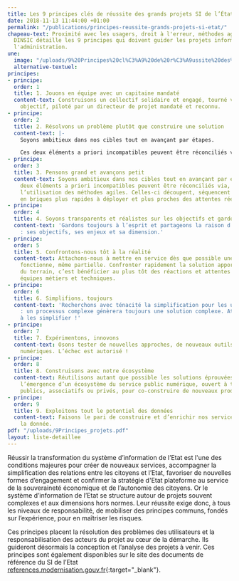 ```yaml
---
title: Les 9 principes clés de réussite des grands projets SI de l’État
date: 2018-11-13 11:44:00 +01:00
permalink: "/publications/principes-reussite-grands-projets-si-etat/"
chapeau-text: Proximité avec les usagers, droit à l'erreur, méthodes agiles... La
  DINSIC détaille les 9 principes qui doivent guider les projets informatiques dans
  l'administration.
une:
  image: "/uploads/9%20Principes%20cl%C3%A9%20de%20r%C3%A9ussite%20des%20grands%20projets%20SI.JPG"
  alternative-textuel: 
principes:
- principe: 
  order: 1
  title: 1. Jouons en équipe avec un capitaine mandaté
  content-text: Construisons un collectif solidaire et engagé, tourné vers un même
    objectif, piloté par un directeur de projet mandaté et reconnu.
- principe: 
  order: 2
  title: 2. Résolvons un problème plutôt que construire une solution
  content-text: |-
    Soyons ambitieux dans nos cibles tout en avançant par étapes.

    Ces deux éléments a priori incompatibles peuvent être réconciliés via, notamment, l’utilisation des méthodes agiles. Celles-ci découpent, séquencent les réalisations en briques plus rapides à déployer et plus proches des attentes réelles des utilisateurs.
- principe: 
  order: 3
  title: 3. Pensons grand et avançons petit
  content-text: Soyons ambitieux dans nos cibles tout en avançant par étapes. Ces
    deux éléments a priori incompatibles peuvent être réconciliés via, notamment,
    l’utilisation des méthodes agiles. Celles-ci découpent, séquencent les réalisations
    en briques plus rapides à déployer et plus proches des attentes réelles des utilisateurs.
- principe: 
  order: 4
  title: 4. Soyons transparents et réalistes sur les objectifs et gardons le cap
  content-text: 'Gardons toujours à l’esprit et partageons la raison d’être du projet
    : ses objectifs, ses enjeux et sa dimension.'
- principe: 
  order: 5
  title: 5. Confrontons-nous tôt à la réalité
  content-text: Attachons-nous à mettre en service dès que possible une solution qui
    fonctionne, même partielle. Confronter rapidement la solution apportée à la réalité
    du terrain, c’est bénéficier au plus tôt des réactions et attentes des utilisateurs,
    équipes métiers et techniques.
- principe: 
  order: 6
  title: 6. Simplifions, toujours
  content-text: 'Recherchons avec ténacité la simplification pour les utilisateurs
    : un processus complexe génèrera toujours une solution complexe. Attachons-nous
    à les simplifier !'
- principe: 
  order: 7
  title: 7. Expérimentons, innovons
  content-text: Osons tester de nouvelles approches, de nouveaux outils, des innovations
    numériques. L’échec est autorisé !
- principe: 
  order: 8
  title: 8. Construisons avec notre écosystème
  content-text: Réutilisons autant que possible les solutions éprouvées et favorisons
    l’émergence d’un écosystème du service public numérique, ouvert à tous, acteurs
    publics, associatifs ou privés, pour co-construire de nouveaux produits.
- principe: 
  order: 9
  title: 9. Exploitons tout le potentiel des données
  content-text: Faisons le pari de construire et d’enrichir nos services autour de
    la donnée.
pdf: "/uploads/9Principes_projets.pdf"
layout: liste-detaillee
---
```


Réussir la transformation du système d’information de l’Etat est l'une des conditions majeures pour créer de nouveaux services, accompagner la simplification des relations entre les citoyens et l’Etat, favoriser de nouvelles formes d’engagement et confirmer la stratégie d'Etat plateforme au service de la souveraineté économique et de l’autonomie des citoyens. Or le système d’information de l’Etat se structure autour de projets souvent complexes et aux dimensions hors normes. Leur réussite exige donc, à tous les niveaux de responsabilité, de mobiliser des principes communs, fondés sur l’expérience, pour en maîtriser les risques.

Ces principes placent la résolution des problèmes des utilisateurs et la responsabilisation des acteurs du projet au cœur de la démarche. Ils guideront désormais la conception et l’analyse des projets à venir. 
Ces principes sont également disponibles sur le site des documents de référence du SI de l’Etat [references.modernisation.gouv.fr](references.modernisation.gouv.fr){:target="_blank"}.
